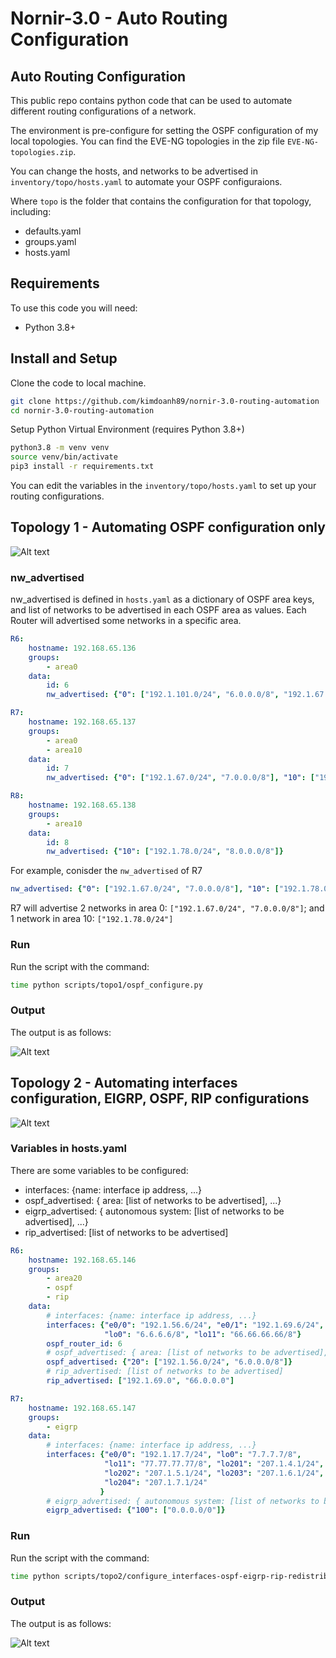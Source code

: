 # Nornir-3.0 - Auto Routing Configuration

## Auto Routing Configuration
This public repo contains python code that can be used to automate different routing configurations of a network. 

The environment is pre-configure for setting the OSPF configuration of my local topologies. You can find the EVE-NG topologies in the zip file `EVE-NG-topologies.zip`.

 You can change the hosts, and networks to be advertised in `inventory/topo/hosts.yaml` to automate your OSPF configuraions.

Where `topo` is the folder that contains the configuration for that topology, including:
- defaults.yaml
- groups.yaml
- hosts.yaml

## Requirements

To use this code you will need:

- Python 3.8+

## Install and Setup
Clone the code to local machine.
```bash
git clone https://github.com/kimdoanh89/nornir-3.0-routing-automation
cd nornir-3.0-routing-automation
```

Setup Python Virtual Environment (requires Python 3.8+)
```bash
python3.8 -m venv venv
source venv/bin/activate
pip3 install -r requirements.txt
```
You can edit the variables in the `inventory/topo/hosts.yaml` to set up your routing configurations.


## Topology 1 - Automating OSPF configuration only

![Alt text](images/topo1/00_topology.png)

### nw_advertised 
nw_advertised is defined in `hosts.yaml` as a dictionary of OSPF area keys,
and list of networks to be advertised in each OSPF area as values.
Each Router will advertised some networks in a specific area.

```yaml
R6:
    hostname: 192.168.65.136
    groups:
        - area0
    data:
        id: 6
        nw_advertised: {"0": ["192.1.101.0/24", "6.0.0.0/8", "192.1.67.0/24"]}

R7:
    hostname: 192.168.65.137
    groups:
        - area0
        - area10
    data:
        id: 7
        nw_advertised: {"0": ["192.1.67.0/24", "7.0.0.0/8"], "10": ["192.1.78.0/24"]}

R8:
    hostname: 192.168.65.138
    groups:
        - area10
    data:
        id: 8
        nw_advertised: {"10": ["192.1.78.0/24", "8.0.0.0/8"]}
```

For example, conisder the `nw_advertised` of R7
```yaml
nw_advertised: {"0": ["192.1.67.0/24", "7.0.0.0/8"], "10": ["192.1.78.0/24"]}
```
R7 will advertise 2 networks in area 0: `["192.1.67.0/24", "7.0.0.0/8"]`;
and 1 network in area 10: `["192.1.78.0/24"]`


### Run

Run the script with the command:
```bash
time python scripts/topo1/ospf_configure.py
```

### Output

The output is as follows:

![Alt text](images/topo1/04_results.png)


## Topology 2 - Automating interfaces configuration, EIGRP, OSPF, RIP configurations

![Alt text](images/topo2/00_topo.png)

### Variables in hosts.yaml

There are some variables to be configured:
- interfaces: {name: interface ip address, ...}
- ospf_advertised: { area: [list of networks to be advertised], ...}
- eigrp_advertised: { autonomous system: [list of networks to be advertised], ...}
- rip_advertised: [list of networks to be advertised]

```yaml
R6:
    hostname: 192.168.65.146
    groups:
        - area20
        - ospf
        - rip
    data:
        # interfaces: {name: interface ip address, ...}
        interfaces: {"e0/0": "192.1.56.6/24", "e0/1": "192.1.69.6/24",
                     "lo0": "6.6.6.6/8", "lo11": "66.66.66.66/8"}
        ospf_router_id: 6
        # ospf_advertised: { area: [list of networks to be advertised], ...}
        ospf_advertised: {"20": ["192.1.56.0/24", "6.0.0.0/8"]}
        # rip_advertised: [list of networks to be advertised]
        rip_advertised: ["192.1.69.0", "66.0.0.0"]

R7:
    hostname: 192.168.65.147
    groups:
        - eigrp
    data:
        # interfaces: {name: interface ip address, ...}
        interfaces: {"e0/0": "192.1.17.7/24", "lo0": "7.7.7.7/8",
                     "lo11": "77.77.77.77/8", "lo201": "207.1.4.1/24",
                     "lo202": "207.1.5.1/24", "lo203": "207.1.6.1/24",
                     "lo204": "207.1.7.1/24"
                    }
        # eigrp_advertised: { autonomous system: [list of networks to be advertised], ...}
        eigrp_advertised: {"100": ["0.0.0.0/0"]}
```

### Run

Run the script with the command:
```bash
time python scripts/topo2/configure_interfaces-ospf-eigrp-rip-redistribute.py
```

### Output

The output is as follows:

![Alt text](images/topo2/03_results.png)
